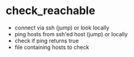 # check_reachable
- connect via ssh (jump) or look locally
- ping hosts from ssh'ed host (jump) or locally
- check if ping returns true
- file containing hosts to check
